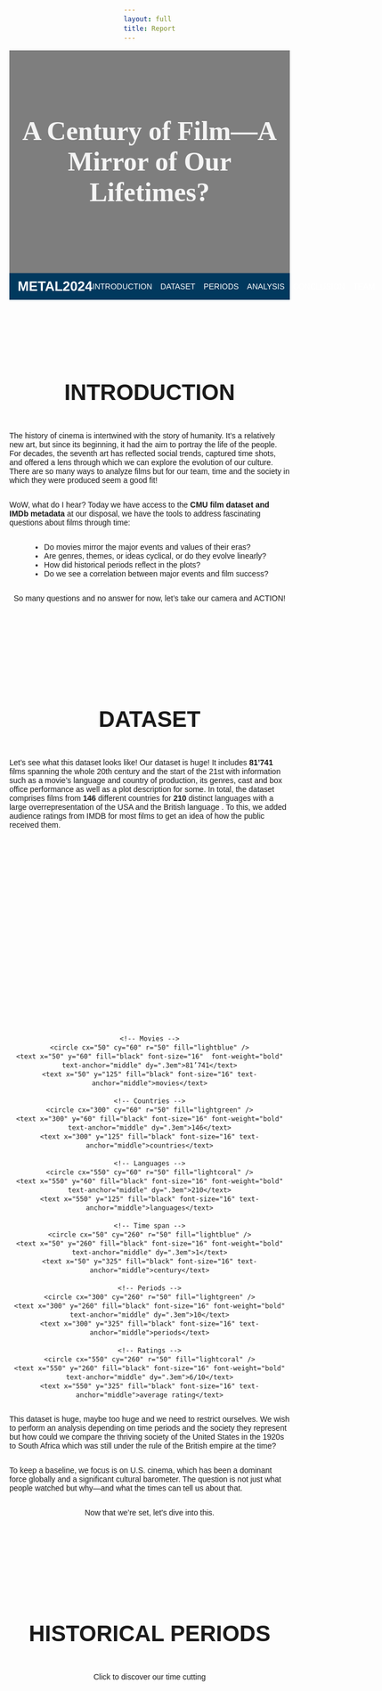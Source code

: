 ```yaml
---
layout: full 
title: Report
---
```


<head>
  <link href="https://fonts.googleapis.com/css2?family=Roboto:wght@400;500;700&display=swap" rel="stylesheet">
</head>

<div style="background-image: url('great+films.jpg'); background-size: cover; background-position: center; width: 100%; height: 400px; display: flex; align-items: center; justify-content: center; color: white; text-align: center; position: relative;">
  <div style="background-color: rgba(0, 0, 0, 0.5); position: absolute; top: 0; left: 0; width: 100%; height: 100%; z-index: 1;"></div>
  <div style="position: relative; z-index: 2; color:  #f4f4f4; font-family: 'Oswald'">
    <h1 style="font-size: 3rem; margin: 0;">A Century of Film—A Mirror of Our Lifetimes?</h1>
  </div>
</div>


<nav style="background-color: #01395E; padding: 10px 0; position: sticky; top: 0; z-index: 1000; display: flex; justify-content: space-between; align-items: center; width: 100%; box-sizing: border-box;">
  <div style="color: white; font-size: 1.5rem; font-weight: bold; padding-left: 15px; flex-grow: 1;">
    METAL2024
  </div>
  <div style="padding-right: 15px; display: flex; gap: 15px;">
    <a href="#introduction" style="color: white; text-decoration: none; text-transform: uppercase;">Introduction</a>
    <a href="#dataset" style="color: white; text-decoration: none; text-transform: uppercase;">Dataset</a>
    <a href="#events" style="color: white; text-decoration: none; text-transform: uppercase;">Periods</a>
    <a href="#analysis" style="color: white; text-decoration: none; text-transform: uppercase;">Analysis</a>
    <a href="#conclusion" style="color: white; text-decoration: none; text-transform: uppercase;">Conclusion</a>
    <a href="#team" style="color: white; text-decoration: none; text-transform: uppercase;">Team</a>
  </div>
</nav>


<a id="introduction"></a>
<div style="padding-top: 60px;">
  <h2 style="text-align: center; text-transform: uppercase; color: #1a1a1a; font-size: 2.5rem; font-weight: 600;">Introduction</h2>
</div>

The history of cinema is intertwined with the story of humanity. It’s a relatively new art, but since its beginning, it had the aim to portray the life of the people. For decades, the seventh art has reflected social trends, captured time shots, and offered a lens through which we can explore the evolution of our culture. There are so many ways to analyze films but for our team, time and the society in which they were produced seem a good fit! 

WoW, what do I hear? Today we have access to the **CMU film dataset and IMDb metadata** at our disposal, we have the tools to address fascinating questions about films through time:
- Do movies mirror the major events and values of their eras?
- Are genres, themes, or ideas cyclical, or do they evolve linearly?
-	How did historical periods reflect in the plots?
-	Do we see a correlation between major events and film success?

So many questions and no answer for now, let’s take our camera and ACTION! 


---

<a id="dataset"></a>
<div style="padding-top: 60px;">
  <h2 style="text-align: center; text-transform: uppercase; color: #1a1a1a; font-size: 2.5rem; font-weight: 600;">Dataset</h2>
</div>

Let’s see what this dataset looks like! Our dataset is huge! It includes **81’741** films spanning the whole 20th century and the start of the 21st with information such as a movie’s language and country of production, its genres, cast and box office performance as well as a plot description for some. In total, the dataset comprises films from **146** different countries for **210** distinct languages with a large overrepresentation of the USA and the British language . To this, we added audience ratings from IMDB for most films to get an idea of how the public received them. 


<div style="text-align: center;">
  <svg width="600" height="400" xmlns="http://www.w3.org/2000/svg">
  
    <!-- Movies -->
    <circle cx="50" cy="60" r="50" fill="lightblue" />
    <text x="50" y="60" fill="black" font-size="16"  font-weight="bold" text-anchor="middle" dy=".3em">81’741</text>
    <text x="50" y="125" fill="black" font-size="16" text-anchor="middle">movies</text>
  
    <!-- Countries -->
    <circle cx="300" cy="60" r="50" fill="lightgreen" />
    <text x="300" y="60" fill="black" font-size="16" font-weight="bold" text-anchor="middle" dy=".3em">146</text>
    <text x="300" y="125" fill="black" font-size="16" text-anchor="middle">countries</text>
  
    <!-- Languages -->
    <circle cx="550" cy="60" r="50" fill="lightcoral" />
    <text x="550" y="60" fill="black" font-size="16" font-weight="bold" text-anchor="middle" dy=".3em">210</text>
    <text x="550" y="125" fill="black" font-size="16" text-anchor="middle">languages</text>
  
    <!-- Time span -->
    <circle cx="50" cy="260" r="50" fill="lightblue" />
    <text x="50" y="260" fill="black" font-size="16" font-weight="bold" text-anchor="middle" dy=".3em">1</text>
    <text x="50" y="325" fill="black" font-size="16" text-anchor="middle">century</text>
  
    <!-- Periods -->
    <circle cx="300" cy="260" r="50" fill="lightgreen" />
    <text x="300" y="260" fill="black" font-size="16" font-weight="bold" text-anchor="middle" dy=".3em">10</text>
    <text x="300" y="325" fill="black" font-size="16" text-anchor="middle">periods</text>
  
    <!-- Ratings -->
    <circle cx="550" cy="260" r="50" fill="lightcoral" />
    <text x="550" y="260" fill="black" font-size="16" font-weight="bold" text-anchor="middle" dy=".3em">6/10</text>
    <text x="550" y="325" fill="black" font-size="16" text-anchor="middle">average rating</text>
  
  </svg>
</div>  

This dataset is huge, maybe too huge and we need to restrict ourselves. We wish to perform an analysis depending on time periods and the society they represent but how could we compare the thriving society of the United States in the 1920s to South Africa which was still under the rule of the British empire at the time?

To keep a baseline, we focus is on U.S. cinema, which has been a dominant force globally and a significant cultural barometer. The question is not just what people watched but why—and what the times can tell us about that.

Now that we’re set, let's dive into this.

---

<a id="events"></a>
<div style="padding-top: 60px;">
  <h2 style="text-align: center; text-transform: uppercase; color: #1a1a1a; font-size: 2.5rem; font-weight: 600;">Historical Periods</h2>
</div>

Click to discover our time cutting
<html lang="en">
<head>
    <style>
        /* General styling */
        body {
            font-family: Arial, sans-serif;
            margin: 0;
            padding: 20px;
            display: flex;
            justify-content: center;
            align-items: center;
            flex-direction: column;
        }

        h1 {
            text-align: center;
            margin-bottom: 20px;
        }

        /* Grid container for each row*/
        .grid-row {
            display: grid;
            gap: 20px;
            width: 100%;
            max-width: 1200px;
            margin-bottom: 20px;
        }

        /* Row-specific column settings */
        .row-1 {
            grid-template-columns: repeat(4, 1fr); /* 4 items in first row */
        }

        .row-2 {
            grid-template-columns: repeat(3, 1fr); /* 3 items in second row */
        }

        .row-3 {
            grid-template-columns: repeat(3, 1fr); /* 3 items in third row */
        }

        /* Individual item in the grid */
        .period-container {
            text-align: center;
            border: 1px solid #ddd;
            border-radius: 10px;
            padding: 10px;
            background-color: #f9f9f9;
            box-shadow: 0 2px 5px rgba(0, 0, 0, 0.1);
        }

        /* Clickable image */
        .period-image {
            cursor: pointer;
            width: 100%;
            aspect-ratio: 4 / 3;
            object-fit: cover; 
            border-radius: 10px;
            transition: transform 0.2s;
        }

        .period-image:hover {
            transform: scale(1.05);
        }

        /* Hidden text */
        .period-text {
            display: none;
            margin-top: 10px;
            font-size: 14px;
            line-height: 1.5;
        }
    </style>
</head>
<body>
    <div class="grid-row row-1">
        <!-- Add a period for each historical event -->
        <div class="period-container">
            <div class="default-text" id="default-text1"><strong>The Progressive Era:<br>1900-1914</strong></div>
            <img src="progressive-era.jpg" alt="Progressive Era" class="period-image" onclick="toggleText('text1')" />
            <div id="text1" class="period-text">
                At the beginning of the 20th century, the USA were driven by progressivism, a social democratic movement that rose in response to the massive industrialization of the late 19th century. It brought many reforms seeking to improve the conditions of the middle and working classes. This period saw a general improvement of the population’s quality of life with a prosperous economy and a push for social equality and women’s rights.
            </div>
        </div>
        <div class="period-container">
            <div class="default-text" id="default-text2"><strong>World War I:<br>1914-1918</strong></div>
            <img src="ww1.jpg" alt="World War I" class="period-image" onclick="toggleText('text2')" />
            <div id="text2" class="period-text">
                As the first World War erupted, the USA chose to remain neutral. Even though the public opinion was generally more friendly towards the Allies (UK, France, Russia, …) than the Central Powers (Germany, Austria-Hungary, Ottoman Empire, …), they preferred not to engage in battle. However, they still looked to prepare for the possibility of war and strengthened the military powers, especially the Navy. Over time, the American people saw Germany as being increasingly hostile and it was announced in 1917 that the United States were entering the war siding with the Allies. 
            </div>
        </div>
        <div class="period-container">
            <div class="default-text" id="default-text3"><strong>The Roaring Twenties:<br>1918-1929</strong></div>
            <img src="roaring-twenties.jpg" alt="The Roaring Twenties" class="period-image" onclick="toggleText('text3')" />
            <div id="text3" class="period-text">
                The 1920s, also known as the Roaring Twenties, saw the USA ending getting out of WW1 as victors and with few economic losses. These years were similar to the Progressive Era in that America continued its economic growth and prosperity. The incomes of working people increased along with those of middle class and wealthier Americans resulting in a increased consumerism. The automobile and electricity industries thrived and radically changed the people’s way of life. But the Roaring twenties are also the start of the prohibition, where the distribution of alcohol became illegal in hope to eradicate alcoholism. However, this did not solve the problem and brought an even greater one as many gangs took over the alcohol market and rapidly grew more and more violent.
            </div>
        </div>
        <div class="period-container">
            <div class="default-text" id="default-text4"><strong>The Great Depression:<br>1929-1939</strong></div>
            <img src="great-depression.jpg" alt="The Great Depression" class="period-image" onclick="toggleText('text4')" />
            <div id="text4" class="period-text">
                The Wall Street Crash of 1929 brought an abrupt end to the Roaring Twenties. A lot of people had invested their money on the stock market that was very loosely regulated and as the economy plummeted, they were left with massive debt. This is a period of huge poverty and unemployment as a fourth of the population came jobless by 1933. The whole decade resulted in efforts to gradually recover the economy and employment rate.
            </div>
        </div>
    </div>
    <!-- Row 2 with 3 containers -->
    <div class="grid-row row-2">
        <div class="period-container">
            <div class="default-text" id="default-text5"><strong>World War II:<br>1939-1945</strong></div>
            <img src="ww2.jpg" alt="World War II" class="period-image" onclick="toggleText('text5')" />
            <div id="text5" class="period-text">
                As the second World War began, the industry changed rapidly to support the war effort. The employment rate rose back up and even women joined the workforce to replace the people enrolled in the army. Productivity was increased to match the demands of a growing military force, and a lot of efforts were made to ensure the national unity. In this sense, the movie industry of Hollywood worked an impressive propaganda to consolidate the Americans’ patriotism and resentment towards Germany.
            </div>
        </div>
        <div class="period-container">
            <div class="default-text" id="default-text6"><strong>The Early Cold War:<br>1946-1960</strong></div>
            <img src="early-cold-war.jpg" alt="The Early Cold War" class="period-image" onclick="toggleText('text6')" />
            <div id="text6" class="period-text">
                The USA got out of the war as one of the most influential countries in the world along with the USSR. This period was one of high economic growth and prosperity for the American people. Nonetheless, it was also marked by the Red Scare, the fear of the other superpower of that time, The communist USSR. The two nations with radically different political views were competing to see which one would shape the future of the world. As well as providing help to rebuild their allies’ nations in Europe and engaging in wars against communism across the globe, the States embarked on a race both in nuclear armament and on space discovery. Inside the country, a large propaganda was set up against communism and people were prosecuted if they were too far on the left political wing. 
            </div>
        </div>
        <div class="period-container">
          <div class="default-text" id="default-text7"><strong>The Civil Rights Movement:<br>1960-1970</strong></div>
          <img src="civil-rights.jpg" alt="The Civil Rights Movement" class="period-image" onclick="toggleText('text7')" />
          <div id="text7" class="period-text">
              The Civil Rights Movement of the 50s and 60s saw the African American population fight to promote racial equality and the rights of the black people. It was a moment of great social changes that confronted the United States to the incoherences of their self-proclaimed position of leaders of the democracy. This mostly non-violent movement led by figures such as Martin Luther King Jr., Malcolm X or Fannie Lou Hamer brought the abolition of many discriminative laws and laid a legal groundwork to promote equality and civil rights. This period also saw the culmination of the space race as, in 1969, Neil Armstrong became the first human to set foot on the moon
          </div>
        </div>
    </div>
    <!-- Row 3 with 3 containers -->
    <div class="grid-row row-3">
        <div class="period-container">
          <div class="default-text" id="default-text8"><strong>The Late Cold War<br>1971-1991</strong></div>
          <img src="late-cold-war.jpg" alt="The Late Cold War" class="period-image" onclick="toggleText('text8')" />
          <div id="text8" class="period-text">
              As the Cold War continued, the USA slowly but surely gained the upper hand against the USSR. The American economy was growing steadily while communism started to show its economical flaws. At the same time, many pro-peace movements rose in America as the population was fed up with the many conflicts around the globe in which the States were involved. Conflicts such as the Vietnam war angered the population that didn’t understand why American people had to die so far from their home.
          </div>
        </div>
        <div class="period-container">
          <div class="default-text" id="default-text9"><strong>The Post-Cold War and the New World Order:<br>1992-2001</strong></div>
          <img src="post-cold-war.jpg" alt="The Post-Cold War" class="period-image" onclick="toggleText('text9')" />
          <div id="text9" class="period-text">
              The end of the Soviet Union in 1991 left the United States as victors of the Cold War and established them as the only superpower of the world. In a world entering globalisation and the starting years of internet, the American culture thrived and influenced the whole world. If there was no communism to fight, the US army was still present in many regions of the world to serve their interests. For example, many soldiers were sent in the Arabic peninsula because of the large reserves of Oil present in the region.
          </div>
        </div>
        <div class="period-container">
        <div class="default-text" id="default-text10"><strong>The War on terrorism:<br>2001-present</strong></div>
        <img src="9_11.png" alt="The War on terrorism" class="period-image" onclick="toggleText('text10')" />
          <div id="text10" class="period-text">
            The attacks of the 11th of September shocked the world and even more so the United States. They discovered a new kind of war they weren't ready for, terrorism. The enemy could be pretty much anyone, and there was no clear way to counterattack. This brought a lot of fear and distrust to the population, and the USA started a more self-centred politic and restricted the access inside their borders and.
          </div>
        </div>
    </div>

    <script>
        // Toggle visibility of the text
        function toggleText(id) {
            const textElement = document.getElementById(id);
            textElement.style.display = textElement.style.display === 'block' ? 'none' : 'block';
        }
    </script>
</body>
</html>


---

<a id="analysis"></a>
<div style="padding-top: 60px;">
  <h2 style="text-align: center; text-transform: uppercase; color: #1a1a1a; font-size: 2.5rem; font-weight: 600;">Analysis</h2>
</div>

## Genre-ally Speaking: A Plot Twist in Movie History

{% include line_theme_years_plot.html %}

This graph visualizes the evolution of movie themes from 1900 to 2020, showing the total number of movies for each theme over the years. It highlights the early prominence of "Short/Silent" films, with a sharp peak followed by a decline, while genres like "Action/Adventure/Thriller" and "Drama/Mystery" grew in prominence in later years. Additionally, the graph displays the evolution of other themes such as "Black and White", "Romance", "Musical", "Horror/Crime", "Science Fiction/Fantasy", "Historical/Biographical/Documentary", and "Independent/Experimental/LGBT". We will analyze some of these themes in more detail shortly.

<table style="width: 90%; border-collapse: collapse; table-layout: fixed;">
  <tr>
    <td style="width: 50%; word-wrap: break-word; padding-right: 15px; overflow: hidden;">
      {% include line_start_3.html %}
    </td>
    <td style="width: 50%; word-wrap: break-word; padding-left: 15px; overflow: hidden; margin-top: 10px;">
      {% include line_end_3.html %}
    </td>
  </tr>
</table>


<table>
  <tr>
    <td>
      <img src="bnw-silent.jpg" alt="Image" width="600" />
    </td>
    <td>
      <strong>Short/Silent Films:</strong>  
        In the early days of cinema, short and silent films dominated due to simple technology, universal accessibility, and their novelty, which attracted large audiences. Peaking around 1920, their popularity declined sharply with the rise of sound in the late 1920s, which transformed filmmaking and diminished the appeal of silent films.  
      <br><br>

      <strong>Black-and-White Films:</strong> 
        Black-and-white films dominated early cinema due to the lack of affordable color technology, peaking around 1940. Their decline after 1960 coincided with the widespread adoption of color film, which made black-and-white less popular. However, a resurgence after 2000 reflects its enduring appeal as an artistic and stylistic choice for filmmakers. 
      <br><br>

      <strong>Independent/Experimental/LGBT Films:</strong> 
        The scarcity of independent, experimental, and LGBT films before 1980 reflects production constraints and censorship. Their rise after 1980 aligns with social movements and cultural shifts, fostering diverse voices and enabling filmmakers to explore unconventional themes and artistic approaches.
    </td>
  </tr>
</table>

<table>
  <tr>
    <td>
      <strong>Drama/Mystery:</strong>  
        The gradual increase in drama and mystery movies may be attributed to the timeless appeal of these genres. These themes explore fundamental human experiences and stories that remain relevant across generations, which sustains audience interest. The peak between 2000-2010 could be influenced by changing social contexts which lead to different types of stories that become popular, as well as a general trend in movie production across all genres.
      <br><br>

      <strong>Action/Adventure/Thriller:</strong> 
      The sharp rise in action, adventure, and thriller films after 1970 is likely due to advancements in special effects, which made it possible to produce more spectacular and visually engaging films in these genres. 
      <br><br>

      <strong>Comedy:</strong> 
      The early peak of comedy in the 1940s may be due to the popularity of "screwball comedies" during the Great Depression and World War II as a form of escapism.  The later peak for comedy around 2000, similar to other genres, is likely the result of the general increase in movie production.
    </td>
    <td>
      <img src="missionimpossible.jpg" alt="Image" width="700" />
    </td>
  </tr>
</table>


{% include line_theme_periods_plot.html %}

This graph illustrates the evolution of movie themes over time, depicting the number of movies for each theme. It highlights the rise and fall of various themes, such as the decline of "Short/Silent" films and the growing popularity of genres like "Action/Adventure/Thriller", "Drama/Mystery", and "Comedy".

{% include bar_theme_period.html %}
This graph illustrates the changing proportions of movie themes across different historical periods, such as "The Belle Époque," "World War I," and "The War on Terror." It highlights how themes like "Short/Silent" films dominated earlier periods, while genres such as "Action/Adventure/Thriller," "Drama/Mystery," and "Comedy" became more prominent in later times.

{% include period_corr_matrix.html %}
This matrix provides a quick visual overview, allowing for the identification of groups of historical periods with similar thematic patterns, as well as highlighting periods with distinctively different thematic trends.

---
## Let's see what we are talking about !
Even if we rather watch a film than just read about it, we have here acces to beautiful summaries already processed by some magic NLP algorithms. I know , I know this is old school.. you'd prefer to watch some trailer, but here we can learn a lot from these summaries. What do they tell us ? Can we identify any trends across different eras? Are there any particular patterns or particularities?
So many questions and yet no anwser but le'ts dive into text.
<div style="text-align: center;">
  <img src="WordcloudTrailers.png" alt="Pikachu Ratings" width="500" />
</div>
For this textual analysis we took the whole processed summaries corpus and tried to do a general classification between films and the eras we picked. This map is made based on common words that we think are deeply related to a perdiod and if the sum of these words pass a certain treshold well ... We classify them as such !
Here are some Wordclouds based one each periods. These are common words from the films using TF-IDF.
<div style="text-align: center;">
  <div style="display: inline-block; margin: 5px;">
    <img src="WW1.png" alt="Image 1" width="300" />
  </div>
  <div style="display: inline-block; margin: 5px;">
    <img src="WW2.png" alt="Image 2" width="300" />
  </div>
  <div style="display: inline-block; margin: 5px;">
    <img src="CivilRights.png" alt="Image 3" width="300" />
  </div>
  <div style="display: inline-block; margin: 5px;">
    <img src="ColdWar.png" alt="Image 4" width="300" />
  </div>
  <div style="display: inline-block; margin: 5px;">
    <img src="Postcold.pngpng" alt="" width="300" />
  </div>
  <div style="display: inline-block; margin: 5px;">
    <img src="991.png" alt="Image 6" width="300" />
  </div>
</div>

Some terms are expected other less but do these classified films and wordclouds match their own periods or are they reccurent through years ? We can also highlight some topics thanks to LDA method to see if there are similarities between periods. 

For example here if we focus on temporality for films classified on war on terror we see the huge rise after the 2001 attacks on World Trade Center , but we also see some outliers with film already putting terrorism subject on the camera. 
Howver as expected we see that this subject is a modern one as it its present only in recent times through the plots
<div style="text-align: center;">
  <img src="ttt.png" alt="Pikachu Ratings" width="600" />
</div>
There is significant variability, indicating that historical events have long been a source of inspiration for movie directors. Even today, filmmakers continue to explore these themes, offering their own unique perspectives on pivotal moments in history.

### Causal Inference

To compare attributes of films from different time periods, we wanted to engage in causal inference to understand whether observed differences in film characteristics were truly due to the time period itself, or if they were influenced by other factors.

[Causal inference](https://en.wikipedia.org/wiki/Causal_inference) allows us to draw more reliable conclusions about the effect of a specific factor (in this case, the time period) on film attributes, rather than just identifying correlations. However, in observational data like ours, where films from different time periods are not randomly assigned, (hidden) covariables might be influencing both the period and the outcomes (such as genre trends, budgets, or technological shifts). Without controlling for these covariates, any conclusions about the impact of the time period could be misleading.

In an attempt to address this issue, we turned to [propensity score matching](https://en.wikipedia.org/wiki/Propensity_score_matching) (PSM). PSM helps us create comparable groups by matching films from different time periods that have similar characteristics, in this our case, genre and ratings (budget data was too sparse to be representative). By doing so, we can try to isolate the impact of the time period itself, reducing the bias introduced by the covariates. In theory, PSM allows us to mimic a randomized controlled experiment, where films from different periods are as similar as possible, except for their time of production.

We used logistic regression to estimate the propensity scores for each film, which represent the likelihood of a film being produced in a specific time period based on its genre and ratings. We then matched films from different periods based on these scores, using maximum weight matching (the PS as the weights), creating comparable groups for analysis. All our code is available in the [GitHub repository](https://github.com/epfl-ada/ada-2024-project-metal2024/tree/main/src/causal_inference). 

Our second issue, which we did not address in this analysis, is that the maximum weight matching algorithm we used is O(n³), which makes it computationally expensive for large datasets. To remediate this, we uniformly sampled a subset of the data for our analysis, which could introduce some bias, and some variance. We picked a the biggest subset we could, and added the number of movies for each period in the title of each graph to give an idea of the representativity of our sample.

#### Named Entity Recognition

Our [movie corpus dataset](http://www.cs.cmu.edu/~ark/personas/) included a [Stanford Core-NLP](https://www.wikidata.org/wiki/Q32998961) processed plot summary containing [named entities](https://en.wikipedia.org/wiki/Named-entity_recognition). We used this information to identify the most common entities mentioned in the plot summaries across different time periods. These named entities could provide insights into the dates, characters, locations, lexical information about time, money, durations and more.

<div style="text-align: center;">
  <img src="assets/svg/ORGANIZATION.svg" alt="SVG1" width="900" />
</div>

The films from the Civil Rights Movement has some interesting `ORGANIZATION` named entities, such as `Times`, which could be linked the the [New York Times](https://en.wikipedia.org/wiki/The_New_York_Times), but also `King` which could be linked to [Martin Luther King Jr](https://en.wikipedia.org/wiki/Martin_Luther_King_Jr.). `Armstrong` could be linked to the musician [Louis Armstrong](https://en.wikipedia.org/wiki/Louis_Armstrong) who won awards in the 1960s, but it is unlikely that it is also linked to the astronaut [Neil Armstrong](https://en.wikipedia.org/wiki/Neil_Armstrong), as he step foot on the moon in 1969, with films taking years to be produced. All of which the Great Depression time period doesn't have. Other entities such as `Sharks` remain hard to interpret.

<div style="text-align: center;">
  <img src="assets/svg/ORGANIZATION_2.svg" alt="SVG1" width="900" />
</div>

Still comparing the `ORGANIZATION` named entities, we see that both World War II and Post Cold War periods have Nazi Germany related entities, which could be due to films about the war being released, for some of them, after the war. The second time period interestingly introduces new entities, although they are hard to interpret.

<div style="text-align: center;">
  <img src="assets/svg/LOCATION.svg" alt="SVG1" width="900" />
</div>

Unfortunately, the results were not as insightful as we had hoped. Most Named Entities were too sparse to draw meaningful conclusions, and the most common ones were generic and not specific to any time period. Results between more periods and more named entities can be found in our repository.

#### NGrams and TF-IDF

[NGrams](https://en.wikipedia.org/wiki/N-gram) are another way to analyze text data, capturing the most frequent sequences of words that can provide context and meaning. Unfortunately these didn't provide meaningful insights for our analysis, as the most common n-grams were generic and not specific to any time period. 
To remedy this, we ranked 1-3 grams not by their plain frequency in the plots for the films from a given time interval but according to their [TF-IDF](https://en.wikipedia.org/wiki/Tf-idf) score. This allowed us, in theory, to identify the most important words for each time period, based on their frequency in the plots and their rarity in the whole corpus.

<div style="text-align: center;">
  <img src="assets/svg/TF-IDF_NGRAMS_1.svg" alt="SVG1" width="900" />
</div>

The word `new` is slightly more present in the Late Cold War than in the Post-Cold War, but we can't draw any meaningful conclusions from this, as it also could be due, for example, to the mention of `New York` or `New World City` in the plots.

<div style="text-align: center;">
  <img src="assets/svg/TF-IDF_NGRAMS_2.svg" alt="SVG2" width="900" />
</div>

Strangely, the word `war` was more present during movies from the Roaring Twenties than during World War II. `american` is more present in the second than in the first.

Again, the results were not as insightful as we had hoped. Most of the top TF-IDF n-grams were in all time periods, and the differences were not significant enough to draw meaningful conclusions. This could be due to the nature of the movie plots, which often contain similar elements regardless of the time period. Results between more periods can be found in our repository.


## Movie ratings, another metric for popularity ?
Cinema is art, and as all art, people can like it, or hate it. Nowadays cinephiles have letterboxed accounts telling everyone their favourite movies. However this has not always been the case, just a few years ago the biggest movie ratings aggregator was IMDB, where people ranted about the latest movie they disliked, or conversly praised an old unknown movie from 50 years ago they found in a videoclub. One idiom often coming back is "It was better before", and cinema is not an exception. The top 100 movies from the [American Film Institute](https://www.afi.com/afis-100-years-100-movies-10th-anniversary-edition/) does not contain a single movie after 2000, and the vast majority of them came out before the 70s. Are movies worse nowadays or do people just want to appear special by showing off their cinematc culture of old movies ?

For this part we will use the ratings from the IMBD dataset, which we added to the movies of our dataset. Additionally, we'll receive the help from multiple famous detectives that accepted to help us in this hard mission. 
We've already seen he number of movies that came out each year, but now let's see which one of those have a rating: 
{% include RatingsNbrOfMovies.html %}

**Good news, it seems we have a fair amount of data !** This means we will be able to get useful insights without relying to much on assumptions because of missing data. The only problematic years are around 2007 where we have some missing ratings but drastically outscaled by the huge amount of movies with ratings and the 1915s where the movies without ratings outnumber the movies with a rating. We'll keep this in mind when comparing the early periods with later ones in our analysis. 
<table>
  <tr>
    <td>
    The first detective to jump in is Sherlock Holmes, a wise man that never gets thrown off by numbers. One important thing he tells us is that a rating is worth nothing without the number of votes. When he arrives at a crime scene, he always judges the number of witnesses, and their claims. We take that into account and plot the sum of all votes for each year, and the average votes per movie. Thanks Sherlock !
    </td>
    <td>
      <img src="RatingsSherlock.png" alt="Image" width="700" />
    </td>
  </tr>
</table>


{% include RatingsNbrVsTime.html %}


Indeed Sherlock was right, the total number of votes increases drastically over the years (notice the log scale !) and the mean number of votes per movies also. Again, this means analysing older movies, especially before the 1960s will have to be put in context. 

<table>
  <tr>
    <td>
      <img src="RatingsPikachu.png" alt="Image" width="1100" />
    </td>
    <td>
Now that we know this, let's dive into the ratings themselves, and plot them over the years. A friend of us, Detective Pikachu does not like uncertainty, so due to the high variability of ratings, he tells us to use errorbars. He also mentions something about weighting the rating for each year. That seems like a good intuition; movies with a lot of ratings should impact their average consequently. We compute this weighted average rating by multiplying each movie's rating with the number of votes for said movie.
    </td>
  </tr>
</table>


{% include RatingsWithErrorBars.html %}

<div style="text-align: center;">
  <img src="RatingsPikachuOh.png" alt="Pikachu Ratings" width="400" />
</div>


**What a Surprising Result!! Even detective pikachu is thrown off guard**. From 1913 on, the weighted movie rating is constantly better than the average. Even more than that, it's outside the error-bars ! This can only mean one thing. The rating of a movie, and the number of votes is not totally uncorrelated. The year 1973 seems to be the best year in terms of weighted rating, but just any normal year in mean ratings, there must be a reason!

<table>
  <tr>
    <td>
    This task requires deeper understanding, we'll ask a person that always has the right tools to analyse data: Inspector Gadget. Luckily he has exactly what we need, a way to compute correlation. If we find any correlation between the ratings and the number of votes, it might explain why the weighted average is so off the mean. Using his multiple arms, Inspector Gadget gives us the Pearson Correlation coefficient which captues linear correlation, and the Spearman capturing non-linear monotonic correlation. 
    </td>
    <td>
      <img src="RatingsGadget.png" alt="Image" width="700" />
    </td>
  </tr>
</table>



{% include RatingsCorr.html %}

Indeed, there is something going on here, the year 1973 seems has much more correlation than the average data, and year 1949 even more ! Mister gadget advises us to plot the number of votes against the rating of a movie, he gives a last tool to only use with caution before leaving, we'll keep it preciously. 

{% include RatingsScatterPlotUgly.html %}

<table>
  <tr>
    <td>
    <strong>Ugh that's so ugly, we need to do something about that! </strong>
    We're sorry mister Gadget, but it's already the time to use your secret tool. But we'll do it with extreme caution.
    <br> <strong>We will forever remember the words from Miss Sakota:</strong>
    </td>
    <td>
      <img src="RatingsSpiderman.png" alt="Image" width="700" />
    </td>
  </tr>
</table>



With the Greatest caution, we use the **log scale** given by Mr Gadet, hoping it will make this graph useful in any way. 

{% include RatingsScatterPlot.html %}

Indeed this is much more readable, there's so much to say. First let's understand this plot correctly, because as a real detective would do, we will analyze every detail of it in later parts, to get the whole meaning of it. First we can see that most of the movies are concentrated in the center, between 200 and 10k votes. Since there are som many of them it's hard to detect any particular tendency, but one thing we notice is this is the range where we have the most movies under a rating of 4.  
Above 100k votes, the movie ratings seem to be increasing, until we only have a few movies above 1M votes, which all have a rating above 8. On the other side, we notice that the only few movies with a rating above 9, have less than 200 votes, and they are practically unknown. However this plot is still to dense, let's get back to our example years from before: 

{% include RatingsScatterPlotYears.html %}

Indeed the distribution for the 3 chosen years is not the same at all, just look at the huge amount of movies below 4 in 2006. 
Even though they do not have that many votes individually, together they still add up. And now take advantage of the interactive plot and zoom on the right side of the plot. First we'll notice that no single movie from 1949 has more than 50k votes. Ans also notice the difference in distribution between 1973 and 2006. In 1973, all movies above 20k votes have a rating of at least 6.9, no wonder the weighted average is so high !

<table>
  <tr>
    <td>
      <img src="RatingsColumbo.png" alt="Image" width="500" />
    </td>
    <td>
A familiar face jumps in, telling us that we should click on the 2006 label on the right to turn off the movies of that year, and dive deep into a more precise comparison between 1949 and 1973. We would like to understand why 1949 has a higher spearman coefficient. Looking at the points the 1973 seem sparser, and 1949 seems practically linear, so why is the pearson coefficient so low ? Columbo's sharp mind answers before we could even think about it: Because of the log scale. Here the correlation is not linear, but logarithmic, that's why the spearman coefficient is higher, as it captures the monotonic increase of the logarithm. 
    </td>
  </tr>
</table>


However Columbo's not totally happy with our analysis, saying we lack some overview. He's right, let's come back to a dimension we've already explored before:
Theme popularity over periods:  

### Genre popularity over the years

<table>
  <tr>
    <td>
We've already compared movie genres in the second part of this datastory, so what will the ratings tell us we did not know already ?
Hercule Poirot might have some answers for us, as he has been around for quite a while now, and he even starred in a Black-and-White Movie Alibi in 1931.
He probably knows if we can see the decline of the 3 most popular themes of the early years in terms of ratings as well as number of movies ?
To analyze these genres over time, he advises us to plot them over the periods we defined before and as wise as always he tells us to also plot the weighted rating over all themes, or we wouldn't be able to do any comparisons. 
    </td>
    <td>
      <img src="RatingsHercule.png" alt="Image" width="700" />
    </td>
  </tr>
</table>



{% include RatingsThemesVsPeriodsOld.html %}

This plot is very informative, we can see that during the early years, the 3 genres are very close to the general score, which makes sense since these were practically the only genres to come out, however as the time went on, they started diverging a lot. Remember during the periods in the middle, we had practically no movies of these genres that were coming out, so the data is quite empty. I'd advise digging deeper into the difference between the very bad independent movies of the great depression and the astonishingly good Black-and-White movies that came out in the Post-Cold War. That seems like a hard task, let's send an experimented and combat-ready detective:  
**Du-Du Du-Du Du-Du Du-Du Batmaaaaaan !**

{% include RatingsThemesPeriodsPairOld.html %}

<div style="text-align: center;">
  <img src="RatingsBatman.png" alt="Pikachu Ratings" width="500" />
</div>

Thanks god we're saved, it was just a False alarm. Steven's Spielberg "Schindler's List" completely changed the weighted rating with his rating of 9 and 1.4 million votes.
When we remove that movie the weighted rating for "Black-and-White" movies in the Post-Cold War goes down to 7.5:
a value slightly above average, but not shocking. Thanks Batman, we were about to draw wrong conclusions

Okay now that we found this outlier, let's go back to the most produced genres Today: Drama, Action/Adventure and Comedy.
How did the popularity evolve for these movies ?
The AFI's top 100 list has so many dramas that came out before the 90s, does that mean that Drama's nowadays are bad ?
And What about Comedy and Action movies. If there are so many of those, they are probably popular right ?
{% include RatingsThemesVsPeriodNew.html %}


Indeed The drama movies seem to be very reliable. Always above average, especially compared to Comedies that are probably dragging down the average. 
Action movies on the other side seems to be just good enough, but with a decline since the second world war. 
If we take a closer look at the AFI's top 100 movies list, Citizen Kane, and Casablanca should appear for the second world war in the category Drama, and comparing it to a period where Comedy's are below average we might find out the secret of Drama Movies to stay so high in rating.
{% include RatingsThemesPeriodsPairNew.html %}


<table>
  <tr>
    <td>
For this final task we'll be helped by James Stewart, playing his detective role in Vertigo (9th in AFI's top 100 list !). He tells us to some insights about cult movies: They age very well ! And the more people watch them, the more peope like them. It's simple, no massively rated movie has a bad rating in AFI's list. 
Indeed look at these different disributions, nothing comparable ! The difference on the lower right part of the curve, where we have so many comedies performing well below Dramas with similar number of votes. 
Even though the Comedy theme has 2 movies outperforming the Classics Citizen Kane, and Casablanca, the big amount of Comedies with bad ratings lower the average. So why do comedies perform so bad ? James starts telling us the answer, but as he speaks, our sight starts spinning and a strong nauseau hits us. The answer was probably too hard to swallow, and gave us vertigo. 
    </td>
    <td>
      <img src="RatingsVertigo.png" alt="Image" width="2000" />
    </td>
  </tr>
</table>

---

<a id="conclusion"></a>
<div style="padding-top: 60px;">
  <h2 style="text-align: center; text-transform: uppercase; color: #1a1a1a; font-size: 2.5rem; font-weight: 600;">Conclusion</h2>
</div>

And now, here we are at the end of our journey through time.
Our journey through cinema's rich history has offered a fascinating lens from the silent beginnings to the globalized blockbuster era, movies have acted as mirrors through analyzing trends, genres, and audience responses across decades. Although the dataset was difficult to manipulate to find causality or direct link between periods and group of films we believe we give a nice time overview of what films have been.

---

<a id="team"></a>
<div style="padding-top: 60px;">
  <h2 style="text-align: center; text-transform: uppercase; color: #1a1a1a; font-size: 2.5rem; font-weight: 600;">Meet the Team</h2>
  <p style="text-align: center; color: #1a1a1a; font-size: 1.25rem; font-weight: 500; margin-top: 10px;">METAL2024</p>
</div>

## Anoush Azar-Pey   
📖 **About:** Anoush is a dataFreak.  

---

## Emilien Silly  
📖 **About:** Emilien brings everything you can imagine.  

---

## Lilly-Flore Celma  
📖 **About:** Lilly-Flore specializes in cinematography.  

---

## Mathis Krause   
📖 **About:** Mathis is passionate about Tadao Ando.  

---

## Timo Michoud   
📖 **About:** Timo excels in NLP pre-processing.  

